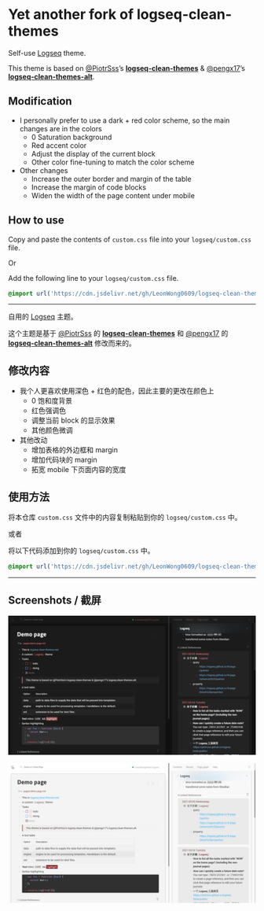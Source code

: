 # Yet another fork of logseq-clean-themes

Self-use [Logseq](https://logseq.com/) theme.

This theme is based on [@PiotrSss](https://github.com/PiotrSss)’s **[logseq-clean-themes](https://github.com/PiotrSss/logseq-clean-themes)** & [@pengx17](https://github.com/pengx17)’s **[logseq-clean-themes-alt](https://github.com/pengx17/logseq-clean-themes-alt)**.

## Modification

- I personally prefer to use a dark + red color scheme, so the main changes are in the colors
  - 0 Saturation background
  - Red accent color
  - Adjust the display of the current block
  - Other color fine-tuning to match the color scheme
- Other changes
  - Increase the outer border and margin of the table
  - Increase the margin of code blocks
  - Widen the width of the page content under mobile

## How to use

Copy and paste the contents of `custom.css` file into your `logseq/custom.css` file.

Or

Add the following line to your `logseq/custom.css` file.

```css
@import url('https://cdn.jsdelivr.net/gh/LeonWong0609/logseq-clean-themes-red@main/custom.css');
```

---

自用的 [Logseq](https://logseq.com/) 主题。

这个主题是基于 [@PiotrSss](https://github.com/PiotrSss) 的 **[logseq-clean-themes](https://github.com/PiotrSss/logseq-clean-themes)** 和 [@pengx17](https://github.com/pengx17) 的 **[logseq-clean-themes-alt](https://github.com/pengx17/logseq-clean-themes-alt)** 修改而来的。

## 修改内容

- 我个人更喜欢使用深色 + 红色的配色，因此主要的更改在颜色上
  - 0 饱和度背景
  - 红色强调色
  - 调整当前 block 的显示效果
  - 其他颜色微调
- 其他改动
  - 增加表格的外边框和 margin
  - 增加代码块的 margin
  - 拓宽 mobile 下页面内容的宽度

## 使用方法

将本仓库 `custom.css` 文件中的内容复制粘贴到你的 `logseq/custom.css` 中。

或者

将以下代码添加到你的 `logseq/custom.css` 中。

```css
@import url('https://cdn.jsdelivr.net/gh/LeonWong0609/logseq-clean-themes-red@main/custom.css');
```

---

## Screenshots / 截屏

![Dark](https://raw.githubusercontent.com/LeonWong0609/LeonPicbed/master/Snipaste_2021-05-06_21-57-32.png)

![Light](https://raw.githubusercontent.com/LeonWong0609/LeonPicbed/master/Snipaste_2021-05-06_21-57-24.png)
